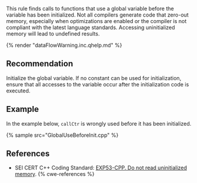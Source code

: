 This rule finds calls to functions that use a global variable before the variable has been initialized. Not all compilers generate code that zero-out memory, especially when optimizations are enabled or the compiler is not compliant with the latest language standards. Accessing uninitialized memory will lead to undefined results.

{% render "dataFlowWarning.inc.qhelp.md" %}


## Recommendation
Initialize the global variable. If no constant can be used for initialization, ensure that all accesses to the variable occur after the initialization code is executed.


## Example
In the example below, `callCtr` is wrongly used before it has been initialized.

{% sample src="GlobalUseBeforeInit.cpp" %}

## References
* SEI CERT C++ Coding Standard: [EXP53-CPP. Do not read uninitialized memory](https://wiki.sei.cmu.edu/confluence/display/cplusplus/EXP53-CPP.+Do+not+read+uninitialized+memory).
{% cwe-references %}
